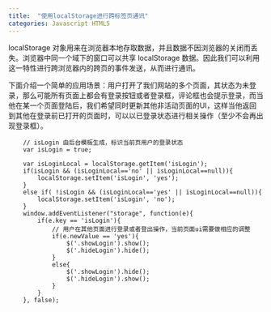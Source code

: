 ```yaml
---
title:  "使用localStorage进行跨标签页通讯"
categories: Javascript HTML5
---
```


localStorage 对象用来在浏览器本地存取数据，并且数据不因浏览器的关闭而丢失。浏览器中同一个域下的窗口可以共享 localStorage 数据。因此我们可以利用这一特性进行跨浏览器内的跨页的事件发送，从而进行通讯。

下面介绍一个简单的应用场景：用户打开了我们网站的多个页面，其状态为未登录，那么可能所有页面上都会有登录按钮或者登录框，评论框也会提示登录，而当他在某一个页面登陆后，我们希望同时更新其他非活动页面的UI，这样当他返回到其他在登录前已打开的页面时，可以以已登录状态进行相关操作（至少不会再出现登录框）。


```
    // isLogin 由后台模板生成，标识当前页用户的登录状态
    var isLogin = true;
    
    var isLoginLocal = localStorage.getItem('isLogin');
    if(isLogin && (isLoginLocal=='no' || isLoginLocal==null)){
        localStorage.setItem('isLogin', 'yes');
    }
    else if( !isLogin && (isLoginLocal=='yes' || isLoginLocal==null)){
        localStorage.setItem('isLogin', 'no');
    }
    window.addEventListener("storage", function(e){
        if(e.key == 'isLogin'){
            // 用户在其他页面进行登录或者登出操作，当前页面ui需要做相应的调整
            if(e.newValue == 'yes'){
                $('.showLogin').show();
                $('.hideLogin').hide();
            }
            else{
                $('.showLogin').hide();
                $('.hideLogin').show();
            }
        }
    }, false);
    
```
